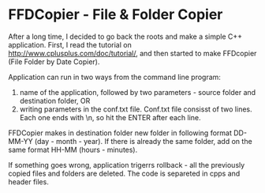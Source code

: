 # FFDCopier - File & Folder Copier
After a long time, I decided to go back the roots and make a simple C++ application. First, I read the tutorial on http://www.cplusplus.com/doc/tutorial/, and then started to make FFDcopier (File Folder by Date Copier).

Application can run in two ways from the command line program:
 1. name of the application, followed by two parameters - source folder and destination folder, OR
 2. writing parameters in the conf.txt file. Conf.txt file consisst of two lines. Each one ends with \n, so hit the ENTER after each line.

FFDCopier makes in destination folder new folder in following format DD-MM-YY (day - month - year). If there is already the same folder, add on the same format HH-MM (hours - minutes).

If something goes wrong, application trigerrs rollback - all the previously copied files and folders are deleted. The code is separeted in cpps and header files.
